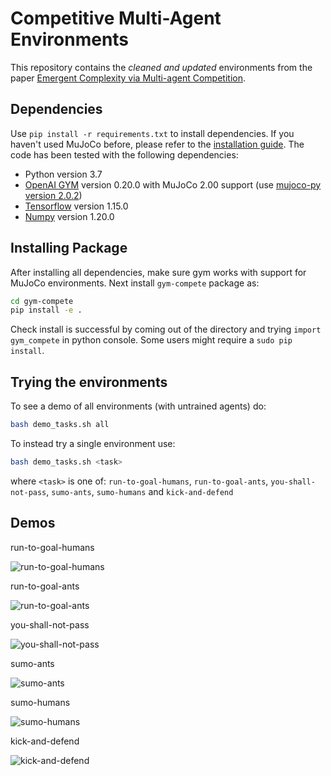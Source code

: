# Competitive Multi-Agent Environments

This repository contains the *cleaned and updated* environments from the paper [Emergent Complexity via Multi-agent Competition](https://arxiv.org/abs/1710.03748).

## Dependencies
Use `pip install -r requirements.txt` to install dependencies. If you haven't used MuJoCo before, please refer to the [installation guide](https://github.com/openai/mujoco-py).
The code has been tested with the following dependencies:
* Python version 3.7
* [OpenAI GYM](https://github.com/openai/gym) version 0.20.0 with MuJoCo 2.00 support (use [mujoco-py version 2.0.2](https://github.com/openai/mujoco-py))
* [Tensorflow](https://www.tensorflow.org/versions/r1.1/install/) version 1.15.0
* [Numpy](https://scipy.org/install.html) version 1.20.0

## Installing Package
After installing all dependencies, make sure gym works with support for MuJoCo environments.
Next install `gym-compete` package as:
```bash
cd gym-compete
pip install -e .
```
Check install is successful by coming out of the directory and trying `import gym_compete` in python console. Some users might require a `sudo pip install`.

## Trying the environments
To see a demo of all environments (with untrained agents) do:
```bash
bash demo_tasks.sh all
```
To instead try a single environment use:
```bash
bash demo_tasks.sh <task>
```
where `<task>` is one of: `run-to-goal-humans`, `run-to-goal-ants`, `you-shall-not-pass`, `sumo-ants`, `sumo-humans` and `kick-and-defend`

## Demos

run-to-goal-humans 

![run-to-goal-humans](https://github.com/ToruOwO/multiagent-competition-envs/blob/main/demos/run-to-goal-humans.png)

run-to-goal-ants

![run-to-goal-ants](https://github.com/ToruOwO/multiagent-competition-envs/blob/main/demos/run-to-goal-ants.png)

you-shall-not-pass

![you-shall-not-pass](https://github.com/ToruOwO/multiagent-competition-envs/blob/main/demos/you-shall-not-pass.png)

sumo-ants

![sumo-ants](https://github.com/ToruOwO/multiagent-competition-envs/blob/main/demos/sumo-ants.png)

sumo-humans

![sumo-humans](https://github.com/ToruOwO/multiagent-competition-envs/blob/main/demos/sumo-humans.png)

kick-and-defend

![kick-and-defend](https://github.com/ToruOwO/multiagent-competition-envs/blob/main/demos/kick-and-defend.png)